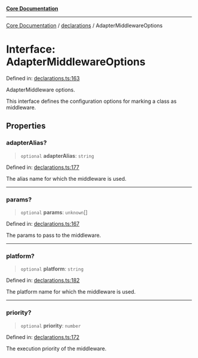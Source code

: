 [**Core Documentation**](../../README.md)

***

[Core Documentation](../../README.md) / [declarations](../README.md) / AdapterMiddlewareOptions

# Interface: AdapterMiddlewareOptions

Defined in: [declarations.ts:163](https://github.com/stonemjs/core/blob/e2fddc9518734748c09a72d4b4064dd1d4c1288c/src/declarations.ts#L163)

AdapterMiddleware options.

This interface defines the configuration options for marking a class as middleware.

## Properties

### adapterAlias?

> `optional` **adapterAlias**: `string`

Defined in: [declarations.ts:177](https://github.com/stonemjs/core/blob/e2fddc9518734748c09a72d4b4064dd1d4c1288c/src/declarations.ts#L177)

The alias name for which the middleware is used.

***

### params?

> `optional` **params**: `unknown`[]

Defined in: [declarations.ts:167](https://github.com/stonemjs/core/blob/e2fddc9518734748c09a72d4b4064dd1d4c1288c/src/declarations.ts#L167)

The params to pass to the middleware.

***

### platform?

> `optional` **platform**: `string`

Defined in: [declarations.ts:182](https://github.com/stonemjs/core/blob/e2fddc9518734748c09a72d4b4064dd1d4c1288c/src/declarations.ts#L182)

The platform name for which the middleware is used.

***

### priority?

> `optional` **priority**: `number`

Defined in: [declarations.ts:172](https://github.com/stonemjs/core/blob/e2fddc9518734748c09a72d4b4064dd1d4c1288c/src/declarations.ts#L172)

The execution priority of the middleware.
